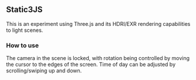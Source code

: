 ## Static3JS
This is an experiment using Three.js and its HDRI/EXR rendering capabilities to light scenes.

### How to use
The camera in the scene is locked, with rotation being controlled by moving the cursor to the edges of the screen. Time of day can be adjusted by scrolling/swiping up and down.
